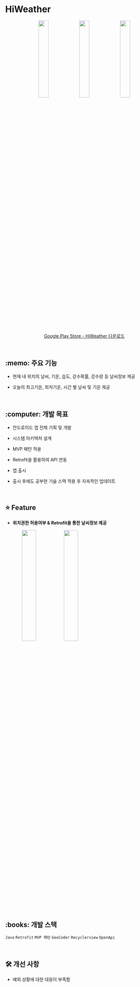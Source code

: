 
# HiWeather #

<div align="center">
  <span>
    <img width="25%" src="https://user-images.githubusercontent.com/37431121/159179584-3b2e8d02-d279-4433-9f82-a57fdbb85aaf.jpg">
  </span>
 <span>
    <img width="25%" src="https://user-images.githubusercontent.com/37431121/159179625-83a198bf-03d9-41c9-893c-434136aa4b88.jpg">
 </span>
 <span>
    <img width="25%" src="https://user-images.githubusercontent.com/37431121/159179647-53329168-7453-4fb5-99bc-7513817fe0f4.jpg">
 </span>
  
  
  [Google&nbsp;Play&nbsp;Store&nbsp;-&nbsp;HiWeather&nbsp;다운로드](https://play.google.com/store/apps/details?id=org.ganache.hiweather)
  
</div>


<br>
<h2>:memo: 주요 기능 </h1>

* 현재 내 위치의 날씨, 기온, 습도, 강수확률, 강수량 등 날씨정보 제공

* 오늘의 최고기온, 최저기온, 시간 별 날씨 및 기온 제공

<br>
<h2>:computer: 개발 목표 </h1>

* 안드로이드 앱 전체 기획 및 개발

* 시스템 아키텍처 설계

* MVP 패턴 적용

* Retrofit을 활용하여 API 연동

* 앱 출시 

* 출시 후에도 공부한 기술 스택 적용 후 지속적인 업데이트 

<br>
<h2>⭐️ Feature  </h1>

* __위치권한&nbsp;허용여부&nbsp;&&nbsp;Retrofit을&nbsp;통한&nbsp;날씨정보&nbsp;제공&nbsp;__

<div>
  <span align="center">
    <img width="30%" src="https://user-images.githubusercontent.com/37431121/159282925-840d9d62-48bd-497e-b2c3-d3c5ceff1cd4.gif">
  </span>
  
  <span>
    <img width="30%" src="https://user-images.githubusercontent.com/37431121/159282976-382adaab-0b54-4bb8-a34e-2a5e7dded5a2.gif">
  </span>
</div>

<br>



<br>
<h2>:books: 개발 스택 </h1>

```Java``` ```Retrofit``` ```MVP 패턴``` ```GeoCoder``` ```Recyclerview``` ```OpenApi```



<br>
<h2>🛠 개선 사항 </h1>

* 예외 상황에 대한 대응이 부족함






